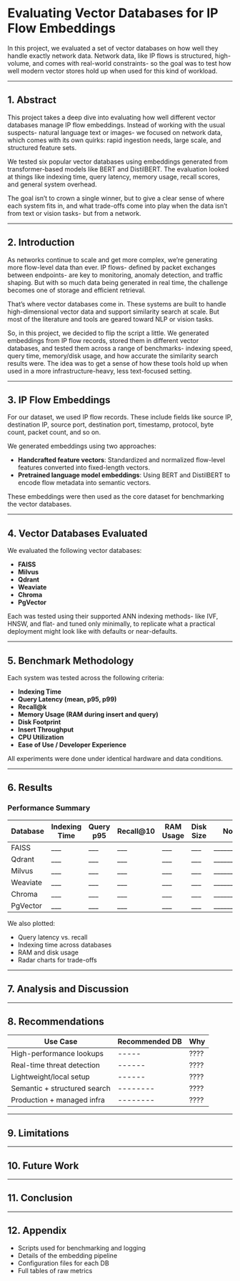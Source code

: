 # Evaluating Vector Databases for IP Flow Embeddings

In this project, we evaluated a set of vector databases on how well they handle exactly network data. Network data, like IP flows is structured, high-volume, and comes with real-world constraints- so the goal was to test how well modern vector stores hold up when used for this kind of workload.  

---

## 1. Abstract

This project takes a deep dive into evaluating how well different vector databases manage IP flow embeddings. Instead of working with the usual suspects- natural language text or images- we focused on network data, which comes with its own quirks: rapid ingestion needs, large scale, and structured feature sets.

We tested six popular vector databases using embeddings generated from transformer-based models like BERT and DistilBERT. The evaluation looked at things like indexing time, query latency, memory usage, recall scores, and general system overhead. 

The goal isn’t to crown a single winner, but to give a clear sense of where each system fits in, and what trade-offs come into play when the data isn’t from text or vision tasks- but from a network.

---

## 2. Introduction

As networks continue to scale and get more complex, we’re generating more flow-level data than ever. IP flows- defined by packet exchanges between endpoints- are key to monitoring, anomaly detection, and traffic shaping. But with so much data being generated in real time, the challenge becomes one of storage and efficient retrieval.

That’s where vector databases come in. These systems are built to handle high-dimensional vector data and support similarity search at scale. But most of the literature and tools are geared toward NLP or vision tasks.

So, in this project, we decided to flip the script a little. We generated embeddings from IP flow records, stored them in different vector databases, and tested them across a range of benchmarks- indexing speed, query time, memory/disk usage, and how accurate the similarity search results were. The idea was to get a sense of how these tools hold up when used in a more infrastructure-heavy, less text-focused setting.

---

## 3. IP Flow Embeddings

For our dataset, we used IP flow records. These include fields like source IP, destination IP, source port, destination port, timestamp, protocol, byte count, packet count, and so on.

We generated embeddings using two approaches:
- **Handcrafted feature vectors**: Standardized and normalized flow-level features converted into fixed-length vectors.
- **Pretrained language model embeddings**: Using BERT and DistilBERT to encode flow metadata into semantic vectors.

These embeddings were then used as the core dataset for benchmarking the vector databases.

---

## 4. Vector Databases Evaluated

We evaluated the following vector databases:

- **FAISS**  
- **Milvus**  
- **Qdrant**  
- **Weaviate**  
- **Chroma**  
- **PgVector**

Each was tested using their supported ANN indexing methods- like IVF, HNSW, and flat- and tuned only minimally, to replicate what a practical deployment might look like with defaults or near-defaults.

---

## 5. Benchmark Methodology

Each system was tested across the following criteria:

- **Indexing Time**
- **Query Latency (mean, p95, p99)**
- **Recall@k**
- **Memory Usage (RAM during insert and query)**
- **Disk Footprint**
- **Insert Throughput**
- **CPU Utilization**
- **Ease of Use / Developer Experience**

All experiments were done under identical hardware and data conditions.

---

## 6. Results

### Performance Summary

| Database | Indexing Time | Query p95 | Recall@10 | RAM Usage | Disk Size | Notes         |
|----------|----------------|------------|------------|------------|------------|----------------|
| FAISS    | ___            | ___        | ___        | ___        | ___        | ____________   |
| Qdrant   | ___            | ___        | ___        | ___        | ___        | ____________   |
| Milvus   | ___            | ___        | ___        | ___        | ___        | ____________   |
| Weaviate | ___            | ___        | ___        | ___        | ___        | ____________   |
| Chroma   | ___            | ___        | ___        | ___        | ___        | ____________   |
| PgVector | ___            | ___        | ___        | ___        | ___        | ____________   |

We also plotted:
- Query latency vs. recall
- Indexing time across databases
- RAM and disk usage
- Radar charts for trade-offs

---

## 7. Analysis and Discussion

---

## 8. Recommendations


| Use Case                    | Recommended DB | Why                                    |
|----------------------------|----------------|----------------------------------------|
| High-performance lookups   | -----          | ????              |
| Real-time threat detection | ------         | ????       |
| Lightweight/local setup    | ------         | ????  |
| Semantic + structured search | --------     | ????   |
| Production + managed infra | --------       | ????       |

---

## 9. Limitations


---

## 10. Future Work



---

## 11. Conclusion



---

## 12. Appendix

- Scripts used for benchmarking and logging
- Details of the embedding pipeline
- Configuration files for each DB
- Full tables of raw metrics
